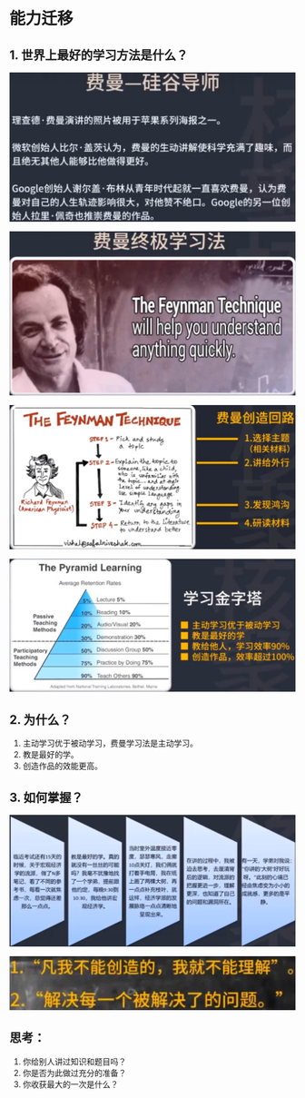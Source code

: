 # 能力迁移



## 1. 世界上最好的学习方法是什么？

![image-20220513163317025](resources/image-20220513163317025.png)



![image-20220513163455183](resources/image-20220513163455183.png)





![image-20220513163615486](resources/image-20220513163615486.png)

![image-20220513164608678](resources/image-20220513164608678.png)



## 2. 为什么？

1. 主动学习优于被动学习，费曼学习法是主动学习。
2. 教是最好的学。
3. 创造作品的效能更高。



## 3. 如何掌握？

![image-20220513165054817](resources/image-20220513165054817.png)

![image-20220513165514066](resources/image-20220513165514066.png)



## 思考：

1. 你给别人讲过知识和题目吗？
2. 你是否为此做过充分的准备？
3. 你收获最大的一次是什么？



